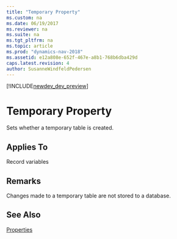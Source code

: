 ```yaml
---
title: "Temporary Property"
ms.custom: na
ms.date: 06/19/2017
ms.reviewer: na
ms.suite: na
ms.tgt_pltfrm: na
ms.topic: article
ms.prod: "dynamics-nav-2018"
ms.assetid: e12a808e-652f-467e-a8b1-768b6dba429d
caps.latest.revision: 4
author: SusanneWindfeldPedersen
---
```


[!INCLUDE[newdev_dev_preview](../includes/newdev_dev_preview.md)]

# Temporary Property
Sets whether a temporary table is created.  
  
## Applies To  
 Record variables  
  
## Remarks  
 Changes made to a temporary table are not stored to a database.  
  
## See Also  
 [Properties](devenv-properties.md)